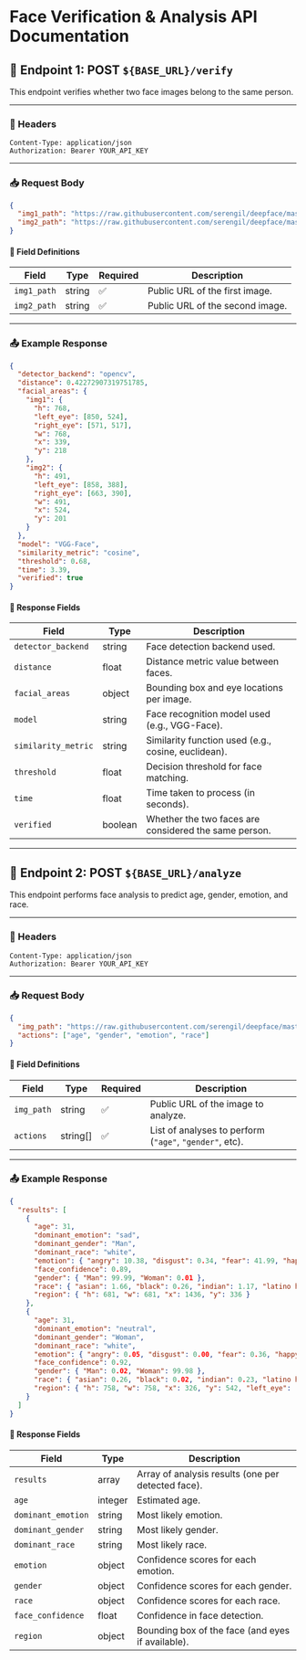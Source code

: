 
# Face Verification & Analysis API Documentation

## 📍 Endpoint 1: POST `${BASE_URL}/verify`

This endpoint verifies whether two face images belong to the same person.

---

### 🔐 Headers

```
Content-Type: application/json
Authorization: Bearer YOUR_API_KEY
```

---

### 📥 Request Body

```json
{
  "img1_path": "https://raw.githubusercontent.com/serengil/deepface/master/tests/dataset/img1.jpg",
  "img2_path": "https://raw.githubusercontent.com/serengil/deepface/master/tests/dataset/img2.jpg"
}
```

#### 🧾 Field Definitions

| Field        | Type   | Required | Description                                              |
|--------------|--------|----------|----------------------------------------------------------|
| `img1_path`  | string | ✅       | Public URL of the first image.                          |
| `img2_path`  | string | ✅       | Public URL of the second image.                         |

---

### 📤 Example Response

```json
{
  "detector_backend": "opencv",
  "distance": 0.42272907319751785,
  "facial_areas": {
    "img1": {
      "h": 768,
      "left_eye": [850, 524],
      "right_eye": [571, 517],
      "w": 768,
      "x": 339,
      "y": 218
    },
    "img2": {
      "h": 491,
      "left_eye": [858, 388],
      "right_eye": [663, 390],
      "w": 491,
      "x": 524,
      "y": 201
    }
  },
  "model": "VGG-Face",
  "similarity_metric": "cosine",
  "threshold": 0.68,
  "time": 3.39,
  "verified": true
}
```

#### 🧾 Response Fields

| Field               | Type     | Description                                                       |
|--------------------|----------|-------------------------------------------------------------------|
| `detector_backend` | string   | Face detection backend used.                                     |
| `distance`         | float    | Distance metric value between faces.                             |
| `facial_areas`     | object   | Bounding box and eye locations per image.                        |
| `model`            | string   | Face recognition model used (e.g., VGG-Face).                    |
| `similarity_metric`| string   | Similarity function used (e.g., cosine, euclidean).              |
| `threshold`        | float    | Decision threshold for face matching.                           |
| `time`             | float    | Time taken to process (in seconds).                             |
| `verified`         | boolean  | Whether the two faces are considered the same person.           |

---

## 📍 Endpoint 2: POST `${BASE_URL}/analyze`

This endpoint performs face analysis to predict age, gender, emotion, and race.

---

### 🔐 Headers

```
Content-Type: application/json
Authorization: Bearer YOUR_API_KEY
```

---

### 📥 Request Body

```json
{
  "img_path": "https://raw.githubusercontent.com/serengil/deepface/master/tests/dataset/img1.jpg",
  "actions": ["age", "gender", "emotion", "race"]
}
```

#### 🧾 Field Definitions

| Field       | Type     | Required | Description                                              |
|-------------|----------|----------|----------------------------------------------------------|
| `img_path`  | string   | ✅       | Public URL of the image to analyze.                      |
| `actions`   | string[] | ✅       | List of analyses to perform (`"age"`, `"gender"`, etc). |

---

### 📤 Example Response

```json
{
  "results": [
    {
      "age": 31,
      "dominant_emotion": "sad",
      "dominant_gender": "Man",
      "dominant_race": "white",
      "emotion": { "angry": 10.38, "disgust": 0.34, "fear": 41.99, "happy": 0.03, "neutral": 2.44, "sad": 44.47, "surprise": 0.34 },
      "face_confidence": 0.89,
      "gender": { "Man": 99.99, "Woman": 0.01 },
      "race": { "asian": 1.66, "black": 0.26, "indian": 1.17, "latino hispanic": 41.77, "middle eastern": 10.03, "white": 45.10 },
      "region": { "h": 681, "w": 681, "x": 1436, "y": 336 }
    },
    {
      "age": 31,
      "dominant_emotion": "neutral",
      "dominant_gender": "Woman",
      "dominant_race": "white",
      "emotion": { "angry": 0.05, "disgust": 0.00, "fear": 0.36, "happy": 43.93, "neutral": 54.20, "sad": 1.25, "surprise": 0.20 },
      "face_confidence": 0.92,
      "gender": { "Man": 0.02, "Woman": 99.98 },
      "race": { "asian": 0.26, "black": 0.02, "indian": 0.23, "latino hispanic": 5.22, "middle eastern": 8.17, "white": 86.11 },
      "region": { "h": 758, "w": 758, "x": 326, "y": 542, "left_eye": [833, 819], "right_eye": [553, 860] }
    }
  ]
}
```

#### 🧾 Response Fields

| Field                | Type    | Description                                                             |
|---------------------|---------|-------------------------------------------------------------------------|
| `results`           | array   | Array of analysis results (one per detected face).                      |
| `age`               | integer | Estimated age.                                                          |
| `dominant_emotion`  | string  | Most likely emotion.                                                    |
| `dominant_gender`   | string  | Most likely gender.                                                     |
| `dominant_race`     | string  | Most likely race.                                                       |
| `emotion`           | object  | Confidence scores for each emotion.                                     |
| `gender`            | object  | Confidence scores for each gender.                                      |
| `race`              | object  | Confidence scores for each race.                                        |
| `face_confidence`   | float   | Confidence in face detection.                                           |
| `region`            | object  | Bounding box of the face (and eyes if available).                       |
